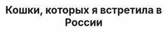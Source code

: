 ---
layout: comic
title: Кошки, которых я встретила в России
alt: Я также встретила голубей и рыб и - что? Людей? Да, можеть быть, таких было несколько...
image: кошкивроссии.jpg
comment: [{'date': '12th September 2019, 11:00 AM', 'username': 'bria', 'comment': 'Огромное спасибо Роману за помощь в переводе!'}]
---